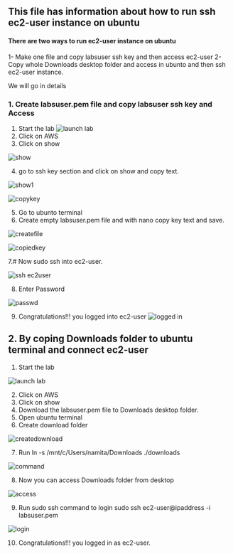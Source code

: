 ## This file has information about how to run ssh ec2-user instance on ubuntu
#### There are two ways to run ec2-user instance on ubuntu
 1- Make one file and copy labsuser ssh key and then access ec2-user
 2- Copy whole Downloads desktop folder and access in ubunto and then ssh ec2-user instance.

We will go in details 

###  1. Create labsuser.pem file and copy labsuser ssh key and Access

1. Start the lab
![launch lab](./image/lauchAWS.jpg)
2. Click on AWS
3. Click on show

![show](./image/show.jpg)

4. go to ssh key section and click on show and copy text.

![show1](./image/show1.jpg)

![copykey](./image/copykey.jpg)

5. Go to ubunto terminal
6. Create empty labsuser.pem file and with nano copy key text and save.

![createfile](./image/createfile.jpg)

![copiedkey](./image/key.jpg)

7.# Now sudo ssh into ec2-user.

![ssh ec2user](./image/ssh.jpg)

8. Enter Password

![passwd](./image/passwd.jpg)

9.  Congratulations!!! you logged into ec2-user
![logged in](./image/loggedin.jpg)


## 2. By coping Downloads folder to ubuntu terminal and connect ec2-user


1. Start the lab

![launch lab](./image/lauchAWS.jpg)

2. Click on AWS
3. Click on show
4. Download the labsuser.pem file to Downloads desktop folder.
5. Open ubuntu terminal
6. Create download folder

![createdownload](./image/createdownloads.jpg)

7. Run ln -s /mnt/c/Users/namita/Downloads ./downloads

![command](./image/command.jpg)

8. Now you can access Downloads folder from desktop

![access](./image/access.jpg)

9. Run sudo ssh command to login sudo ssh ec2-user@ipaddress -i labsuser.pem

![login](./image/login.jpg)

10. Congratulations!!! you logged in as ec2-user.

